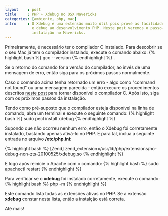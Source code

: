 ```yaml
---
layout    : post
title     : PHP + Xdebug no OSX Mavericks
categories: [ambiente, php, mac]
intro     : O Xdebug é uma extensão muito útil pois provê as facilidades de profilling
            e debug ao desenvolvimento PHP. Neste post veremos o passo-a-passo para sua
            instalação no Mavericks.
---
```


Primeiramente, é necessário ter o compilador C instalado. Para descobrir se o seu Mac já tem
o compilador instalado, execute o comando abaixo:
{% highlight bash %}
gcc --version
{% endhighlight %}
.

Se o retorno do comando for a versão do compilador, ao invés de uma mensagem de erro, então siga
para os próximos passos normalmente.

Caso o comando acima tenha retornado um erro - algo como "command not found" ou uma mensagem parecida -
então execure os procedimentos descritos [neste post](/como-ativar-o-gcc-git-e-seus-amigos-no-osx-mavericks.html)
para tornar disponível o compilador C. Após isto, siga com os próximos passos da instalação.

Tendo como pré-suposto que o compilador esteja disponível na linha de comando, abra um terminal e
execute o seguinte comando:
{% highlight bash %}
sudo pecl install xdebug
{% endhighlight %}

Supondo que não ocorreu nenhum erro, então o Xdebug foi corretamente instalado, bastando
apenas ativá-lo no PHP. E para tal, inclua a seguinte entrada no arquivo **/etc/php.ini**:

{% highlight bash %}
[Zend]
zend_extension=/usr/lib/php/extensions/no-debug-non-zts-20100525/xdebug.so
{% endhighlight %}

E logo após reinicie o Apache com o comando:
{% highlight bash %}
sudo apachectl restart
{% endhighlight %}

Para verificar se o **xdebug** foi instalado corretamente, execute o comando:
{% highlight bash %}
php -m
{% endhighlight %}

Este comando lista todas as extensões ativas no PHP. Se a extensão **xdebug**
constar nesta lista, então a instalção está correta.

Até mais!

